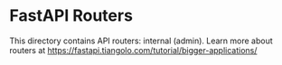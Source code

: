 # FastAPI Routers

This directory contains API routers: internal (admin).
Learn more about routers at https://fastapi.tiangolo.com/tutorial/bigger-applications/
